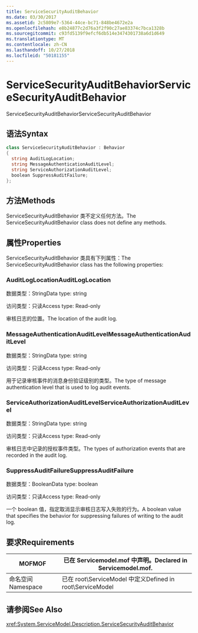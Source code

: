```yaml
---
title: ServiceSecurityAuditBehavior
ms.date: 03/30/2017
ms.assetid: 2c5809e7-5364-44ce-bc71-848be4672e2a
ms.openlocfilehash: e8b24877c2d76a3f2f90c27ae83374c7bca1328b
ms.sourcegitcommit: c93fd5139f9efcf6db514e3474301738a6d1d649
ms.translationtype: MT
ms.contentlocale: zh-CN
ms.lasthandoff: 10/27/2018
ms.locfileid: "50181155"
---
```

# <a name="servicesecurityauditbehavior"></a><span data-ttu-id="8fb93-102">ServiceSecurityAuditBehavior</span><span class="sxs-lookup"><span data-stu-id="8fb93-102">ServiceSecurityAuditBehavior</span></span>
<span data-ttu-id="8fb93-103">ServiceSecurityAuditBehavior</span><span class="sxs-lookup"><span data-stu-id="8fb93-103">ServiceSecurityAuditBehavior</span></span>  
  
## <a name="syntax"></a><span data-ttu-id="8fb93-104">语法</span><span class="sxs-lookup"><span data-stu-id="8fb93-104">Syntax</span></span>  
  
```csharp  
class ServiceSecurityAuditBehavior : Behavior  
{  
  string AuditLogLocation;  
  string MessageAuthenticationAuditLevel;  
  string ServiceAuthorizationAuditLevel;  
  boolean SuppressAuditFailure;  
};  
```  
  
## <a name="methods"></a><span data-ttu-id="8fb93-105">方法</span><span class="sxs-lookup"><span data-stu-id="8fb93-105">Methods</span></span>  
 <span data-ttu-id="8fb93-106">ServiceSecurityAuditBehavior 类不定义任何方法。</span><span class="sxs-lookup"><span data-stu-id="8fb93-106">The ServiceSecurityAuditBehavior class does not define any methods.</span></span>  
  
## <a name="properties"></a><span data-ttu-id="8fb93-107">属性</span><span class="sxs-lookup"><span data-stu-id="8fb93-107">Properties</span></span>  
 <span data-ttu-id="8fb93-108">ServiceSecurityAuditBehavior 类具有下列属性：</span><span class="sxs-lookup"><span data-stu-id="8fb93-108">The ServiceSecurityAuditBehavior class has the following properties:</span></span>  
  
### <a name="auditloglocation"></a><span data-ttu-id="8fb93-109">AuditLogLocation</span><span class="sxs-lookup"><span data-stu-id="8fb93-109">AuditLogLocation</span></span>  
 <span data-ttu-id="8fb93-110">数据类型：String</span><span class="sxs-lookup"><span data-stu-id="8fb93-110">Data type: string</span></span>  
  
 <span data-ttu-id="8fb93-111">访问类型：只读</span><span class="sxs-lookup"><span data-stu-id="8fb93-111">Access type: Read-only</span></span>  
  
 <span data-ttu-id="8fb93-112">审核日志的位置。</span><span class="sxs-lookup"><span data-stu-id="8fb93-112">The location of the audit log.</span></span>  
  
### <a name="messageauthenticationauditlevel"></a><span data-ttu-id="8fb93-113">MessageAuthenticationAuditLevel</span><span class="sxs-lookup"><span data-stu-id="8fb93-113">MessageAuthenticationAuditLevel</span></span>  
 <span data-ttu-id="8fb93-114">数据类型：String</span><span class="sxs-lookup"><span data-stu-id="8fb93-114">Data type: string</span></span>  
  
 <span data-ttu-id="8fb93-115">访问类型：只读</span><span class="sxs-lookup"><span data-stu-id="8fb93-115">Access type: Read-only</span></span>  
  
 <span data-ttu-id="8fb93-116">用于记录审核事件的消息身份验证级别的类型。</span><span class="sxs-lookup"><span data-stu-id="8fb93-116">The type of message authentication level that is used to log audit events.</span></span>  
  
### <a name="serviceauthorizationauditlevel"></a><span data-ttu-id="8fb93-117">ServiceAuthorizationAuditLevel</span><span class="sxs-lookup"><span data-stu-id="8fb93-117">ServiceAuthorizationAuditLevel</span></span>  
 <span data-ttu-id="8fb93-118">数据类型：String</span><span class="sxs-lookup"><span data-stu-id="8fb93-118">Data type: string</span></span>  
  
 <span data-ttu-id="8fb93-119">访问类型：只读</span><span class="sxs-lookup"><span data-stu-id="8fb93-119">Access type: Read-only</span></span>  
  
 <span data-ttu-id="8fb93-120">审核日志中记录的授权事件类型。</span><span class="sxs-lookup"><span data-stu-id="8fb93-120">The types of authorization events that are recorded in the audit log.</span></span>  
  
### <a name="suppressauditfailure"></a><span data-ttu-id="8fb93-121">SuppressAuditFailure</span><span class="sxs-lookup"><span data-stu-id="8fb93-121">SuppressAuditFailure</span></span>  
 <span data-ttu-id="8fb93-122">数据类型：Boolean</span><span class="sxs-lookup"><span data-stu-id="8fb93-122">Data type: boolean</span></span>  
  
 <span data-ttu-id="8fb93-123">访问类型：只读</span><span class="sxs-lookup"><span data-stu-id="8fb93-123">Access type: Read-only</span></span>  
  
 <span data-ttu-id="8fb93-124">一个 boolean 值，指定取消显示审核日志写入失败的行为。</span><span class="sxs-lookup"><span data-stu-id="8fb93-124">A boolean value that specifies the behavior for suppressing failures of writing to the audit log.</span></span>  
  
## <a name="requirements"></a><span data-ttu-id="8fb93-125">要求</span><span class="sxs-lookup"><span data-stu-id="8fb93-125">Requirements</span></span>  
  
|<span data-ttu-id="8fb93-126">MOF</span><span class="sxs-lookup"><span data-stu-id="8fb93-126">MOF</span></span>|<span data-ttu-id="8fb93-127">已在 Servicemodel.mof 中声明。</span><span class="sxs-lookup"><span data-stu-id="8fb93-127">Declared in Servicemodel.mof.</span></span>|  
|---------|-----------------------------------|  
|<span data-ttu-id="8fb93-128">命名空间</span><span class="sxs-lookup"><span data-stu-id="8fb93-128">Namespace</span></span>|<span data-ttu-id="8fb93-129">已在 root\ServiceModel 中定义</span><span class="sxs-lookup"><span data-stu-id="8fb93-129">Defined in root\ServiceModel</span></span>|  
  
## <a name="see-also"></a><span data-ttu-id="8fb93-130">请参阅</span><span class="sxs-lookup"><span data-stu-id="8fb93-130">See Also</span></span>  
 <xref:System.ServiceModel.Description.ServiceSecurityAuditBehavior>
